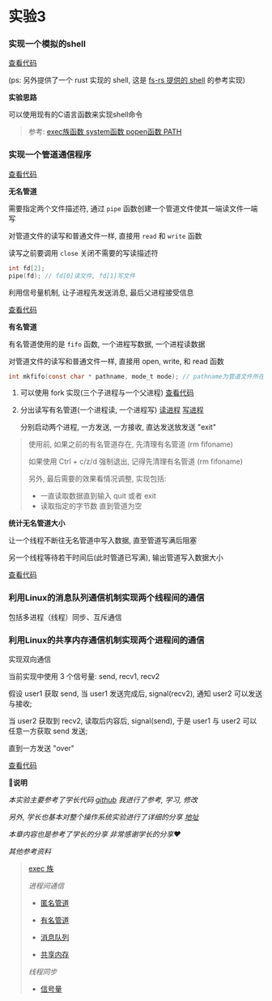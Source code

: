 # 实验3

### 实现一个模拟的shell

[查看代码](../lab3/shell)

(ps: 另外提供了一个 rust 实现的 shell, 这是 [fs-rs 提供的 shell](https://github.com/CelestialMelody/fs-rs/blob/main/src/main.rs) 的参考实现)

**实验思路**

可以使用现有的C语言函数来实现shell命令

> 参考: [exec族函数 system函数 popen函数 PATH](https://blog.csdn.net/FHNCSDN/article/details/118328231)



### 实现一个管道通信程序

[查看代码](../lab3/pipe)

**无名管道**

需要指定两个文件描述符, 通过 `pipe` 函数创建一个管道文件使其一端读文件一端写

对管道文件的读写和普通文件一样, 直接用 `read` 和 `write` 函数

读写之前要调用 `close` 关闭不需要的写读描述符

```c
int fd[2];
pipe(fd); // fd[0]读文件, fd[1]写文件
```

利用信号量机制, 让子进程先发送消息, 最后父进程接受信息

[查看代码](../lab3/pipe/pipe.c)



**有名管道**

有名管道使用的是 `fifo` 函数, 一个进程写数据, 一个进程读数据

对管道文件的读写和普通文件一样, 直接用 open, write, 和 read 函数

```c
int mkfifo(const char * pathname, mode_t mode); // pathname为管道文件所在地址，mode为管道文件权限
```

1. 可以使用 fork 实现(三个子进程与一个父进程) [查看代码](../lab3/pipe/fifopipe.c)

2. 分出读写有名管道(一个进程读, 一个进程写) [读进程](../lab3/pipe/fifo_read.c) [写进程](../lab3/pipe/fifo_write.c) 

   分别启动两个进程, 一方发送, 一方接收, 直达发送放发送 "exit" 

> 使用前, 如果之前的有名管道存在, 先清理有名管道 (rm fifoname)
>
> 如果使用 Ctrl + c/z/d 强制退出, 记得先清理有名管道 (rm fifoname)
>
> 另外, 最后需要的效果看情况调整, 实现包括:
>
> - 一直读取数据直到输入 quit 或者 exit
> - 读取指定的字节数 直到管道为空



**统计无名管道大小**

让一个线程不断往无名管道中写入数据, 直至管道写满后阻塞

另一个线程等待若干时间后(此时管道已写满), 输出管道写入数据大小

[查看代码](../lab3/pipe/size_of_pipe.c)



### 利用Linux的消息队列通信机制实现两个线程间的通信

包括多进程（线程）同步、互斥通信



### 利用Linux的共享内存通信机制实现两个进程间的通信

实现双向通信

当前实现中使用 3 个信号量: send, recv1, recv2

假设 user1 获取 send, 当 user1 发送完成后, signal(recv2), 通知 user2 可以发送与接收;

当 user2 获取到 recv2, 读取后内容后, signal(send), 于是 user1 与 user2 可以任意一方获取 send 发送;

直到一方发送 "over"

[查看代码](../lab3/shm)



**🍡说明**

*本实验主要参考了学长代码 [github](https://github.com/plussone/HDU-operation-system-course-design-code) 我进行了参考, 学习, 修改*

*另外, 学长也基本对整个操作系统实验进行了详细的分享 [地址](https://blog.csdn.net/qq_34851605/category_10779696.html)*

*本章内容也是参考了学长的分享 非常感谢学长的分享❤️*



*其他参考资料*

> [exec 族](https://book.itheima.net/course/223/1277519158031949826/1277528003525484545)
>
> *进程间通信*
>
> - [匿名管道](https://book.itheima.net/course/223/1277519158031949826/1277528240394608641)
> - [有名管道](https://book.itheima.net/course/223/1277519158031949826/1277528240402997249)
>
> - [消息队列](https://book.itheima.net/course/223/1277519158031949826/1277528201857343489)
> - [共享内存](https://book.itheima.net/course/223/1277519158031949826/1277528201861537793)
>
> *线程同步*
>
> - [信号量](https://book.itheima.net/course/223/1277519158031949826/1277528625427521540)